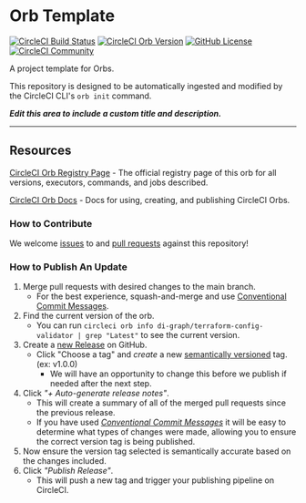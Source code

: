 # Orb Template


[![CircleCI Build Status](https://circleci.com/gh/di-graph/terraform-config-validator-orb.svg?style=shield "CircleCI Build Status")](https://circleci.com/gh/di-graph/terraform-config-validator-orb) [![CircleCI Orb Version](https://badges.circleci.com/orbs/di-graph/terraform-config-validator.svg)](https://circleci.com/orbs/registry/orb/di-graph/terraform-config-validator) [![GitHub License](https://img.shields.io/badge/license-MIT-lightgrey.svg)](https://raw.githubusercontent.com/di-graph/terraform-config-validator-orb/master/LICENSE) [![CircleCI Community](https://img.shields.io/badge/community-CircleCI%20Discuss-343434.svg)](https://discuss.circleci.com/c/ecosystem/orbs)



A project template for Orbs.

This repository is designed to be automatically ingested and modified by the CircleCI CLI's `orb init` command.

_**Edit this area to include a custom title and description.**_

---

## Resources

[CircleCI Orb Registry Page](https://circleci.com/orbs/registry/orb/di-graph/terraform-config-validator) - The official registry page of this orb for all versions, executors, commands, and jobs described.

[CircleCI Orb Docs](https://circleci.com/docs/2.0/orb-intro/#section=configuration) - Docs for using, creating, and publishing CircleCI Orbs.

### How to Contribute

We welcome [issues](https://github.com/di-graph/terraform-config-validator-orb/issues) to and [pull requests](https://github.com/di-graph/terraform-config-validator-orb/pulls) against this repository!

### How to Publish An Update
1. Merge pull requests with desired changes to the main branch.
    - For the best experience, squash-and-merge and use [Conventional Commit Messages](https://conventionalcommits.org/).
2. Find the current version of the orb.
    - You can run `circleci orb info di-graph/terraform-config-validator | grep "Latest"` to see the current version.
3. Create a [new Release](https://github.com/di-graph/terraform-config-validator-orb/releases/new) on GitHub.
    - Click "Choose a tag" and _create_ a new [semantically versioned](http://semver.org/) tag. (ex: v1.0.0)
      - We will have an opportunity to change this before we publish if needed after the next step.
4.  Click _"+ Auto-generate release notes"_.
    - This will create a summary of all of the merged pull requests since the previous release.
    - If you have used _[Conventional Commit Messages](https://conventionalcommits.org/)_ it will be easy to determine what types of changes were made, allowing you to ensure the correct version tag is being published.
5. Now ensure the version tag selected is semantically accurate based on the changes included.
6. Click _"Publish Release"_.
    - This will push a new tag and trigger your publishing pipeline on CircleCI.